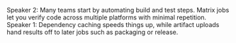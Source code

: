 Speaker 2: Many teams start by automating build and test steps. Matrix jobs let you verify code across multiple platforms with minimal repetition.
Speaker 1: Dependency caching speeds things up, while artifact uploads hand results off to later jobs such as packaging or release.
